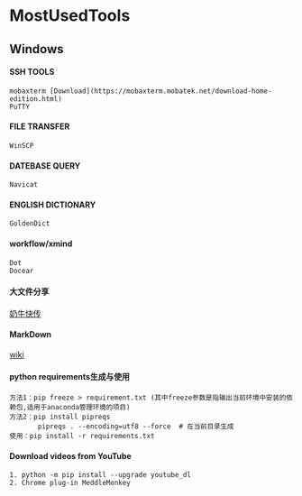 # MostUsedTools
## Windows
#### SSH TOOLS
    mobaxterm [Download](https://mobaxterm.mobatek.net/download-home-edition.html)
    PuTTY
    
#### FILE TRANSFER
    WinSCP
  
#### DATEBASE QUERY
    Navicat
  
#### ENGLISH DICTIONARY
    GoldenDict
    
#### workflow/xmind
    Dot
    Docear
    
#### 大文件分享  
[奶牛快传](https://cowtransfer.com/)

#### MarkDown  
[wiki](https://en.wikipedia.org/wiki/Markdown)

#### python requirements生成与使用
    方法1：pip freeze > requirement.txt (其中freeze参数是指输出当前环境中安装的依赖包,适用于anaconda管理环境的项目)
    方法2：pip install pipreqs
           pipreqs . --encoding=utf8 --force  # 在当前目录生成
    使用：pip install -r requirements.txt

#### Download videos from YouTube
    1. python -m pip install --upgrade youtube_dl
    2. Chrome plug-in MeddleMonkey
    
